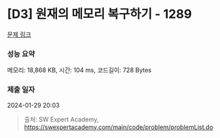 # [D3] 원재의 메모리 복구하기 - 1289 

[문제 링크](https://swexpertacademy.com/main/code/problem/problemDetail.do?contestProbId=AV19AcoKI9sCFAZN) 

### 성능 요약

메모리: 18,868 KB, 시간: 104 ms, 코드길이: 728 Bytes

### 제출 일자

2024-01-29 20:03



> 출처: SW Expert Academy, https://swexpertacademy.com/main/code/problem/problemList.do